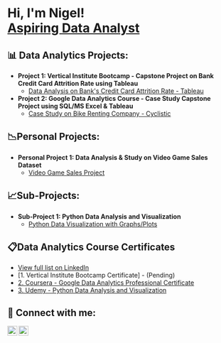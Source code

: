 <h1>Hi, I'm Nigel! <br/><a href="https://github.com/nigelninetee6/nigelninetee6.github.io">Aspiring Data Analyst</a>

<h2>📊 Data Analytics Projects:</h2>

- <b>Project 1: Vertical Institute Bootcamp - Capstone Project on Bank Credit Card Attrition Rate using Tableau</b>
  - [Data Analysis on Bank's Credit Card Attrition Rate - Tableau](https://github.com/nigelim/VI-Capstone-Project)
- <b>Project 2: Google Data Analytics Course - Case Study Capstone Project using SQL/MS Excel & Tableau</b>
  - [Case Study on Bike Renting Company - Cyclistic](https://github.com/nigelim/Google-Capstone-Project)
  
<h2>📉Personal Projects:</h2>

- <b>Personal Project 1: Data Analysis & Study on Video Game Sales Dataset</b>
  - [Video Game Sales Project](https://github.com/nigelim/Video-Game-Sales)
  
<h2>📈Sub-Projects:</h2>

- <b>Sub-Project 1: Python Data Analysis and Visualization</b>
  - [Python Data Visualization with Graphs/Plots](https://github.com/nigelim/Python-Data-Analysis-Visualization)
  

<h2>📋Data Analytics Course Certificates</h2>

- [View full list on LinkedIn](https://www.linkedin.com/in/nigelim1996/)</b>
- [1. Vertical Institute Bootcamp Certificate] - (Pending)
- [2. Coursera - Google Data Analytics Professional Certificate](https://coursera.org/share/66c5ca4c0d5721055a8c3a23c7aceda0)
- [3. Udemy - Python Data Analysis and Visualization](https://ude.my/UC-20cd132f-d307-4527-804f-bf4b83b66d4e)



<h2> 🤳 Connect with me:</h2>

[<img align="left" alt="JoshMadakor | LinkedIn" width="22px" src="https://cdn.jsdelivr.net/npm/simple-icons@v3/icons/linkedin.svg" />][linkedin]
[<img align="left" alt="JoshMadakor | LinkedIn" width="22px" src="https://cdn.jsdelivr.net/npm/simple-icons@3.13.0/icons/gmail.svg" />][email]

[linkedin]: https://www.linkedin.com/in/nigelim1996/
[email]: mailto:nigelim1996@outlook.com/

<!--
**joshmadakor1/joshmadakor1** is a ✨ _special_ ✨ repository because its `README.md` (this file) appears on your GitHub profile.

Here are some ideas to get you started:

- 🔭 I’m currently working on ...
- 🌱 I’m currently learning ...
- 👯 I’m looking to collaborate on ...
- 🤔 I’m looking for help with ...
- 💬 Ask me about ...
- 📫 How to reach me: ...
- 😄 Pronouns: ...
- ⚡ Fun fact: ...
-->
